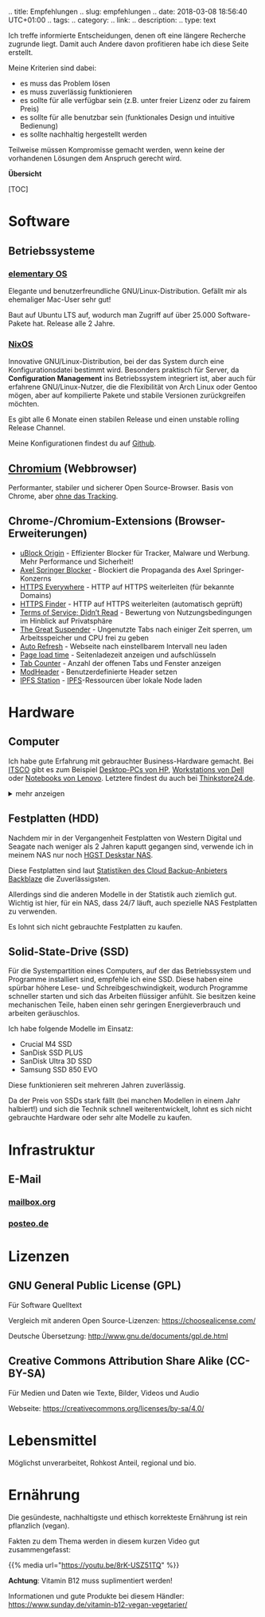 .. title: Empfehlungen
.. slug: empfehlungen
.. date: 2018-03-08 18:56:40 UTC+01:00
.. tags:
.. category:
.. link:
.. description:
.. type: text

Ich treffe informierte Entscheidungen, denen oft eine längere Recherche zugrunde liegt. Damit auch Andere davon profitieren habe ich diese Seite erstellt.

Meine Kriterien sind dabei:

- es muss das Problem lösen
- es muss zuverlässig funktionieren
- es sollte für alle verfügbar sein (z.B. unter freier Lizenz oder zu fairem Preis)
- es sollte für alle benutzbar sein (funktionales Design und intuitive Bedienung)
- es sollte nachhaltig hergestellt werden

Teilweise müssen Kompromisse gemacht werden, wenn keine der vorhandenen Lösungen dem Anspruch gerecht wird.

**Übersicht**

[TOC]

# Software

## Betriebssysteme

### [elementary OS](https://elementary.io/)

Elegante und benutzerfreundliche GNU/Linux-Distribution. Gefällt mir als ehemaliger Mac-User sehr gut!

Baut auf Ubuntu LTS auf, wodurch man Zugriff auf über 25.000 Software-Pakete hat. Release alle 2 Jahre.

### [NixOS](https://nixos.org/)

Innovative GNU/Linux-Distribution, bei der das System durch eine Konfigurationsdatei bestimmt wird. Besonders praktisch für Server, da **Configuration Management** ins Betriebssystem integriert ist, aber auch für erfahrene GNU/Linux-Nutzer, die die Flexibilität von Arch Linux oder Gentoo mögen, aber auf kompilierte Pakete und stabile Versionen zurückgreifen möchten.

Es gibt alle 6 Monate einen stabilen Release und einen unstable rolling Release Channel.

Meine Konfigurationen findest du auf [Github](https://github.com/davidak/nixos-config).

## [Chromium](https://www.chromium.org/Home) (Webbrowser)

Performanter, stabiler und sicherer Open Source-Browser. Basis von Chrome, aber [ohne das Tracking](https://de.wikipedia.org/wiki/Chromium_(Browser)#Unterschiede_zu_Google_Chrome).

## Chrome-/Chromium-Extensions (Browser-Erweiterungen)

- [uBlock Origin](https://chrome.google.com/webstore/detail/ublock-origin/cjpalhdlnbpafiamejdnhcphjbkeiagm) - Effizienter Blocker für Tracker, Malware und Werbung. Mehr Performance und Sicherheit!
- [Axel Springer Blocker](https://chrome.google.com/webstore/detail/axel-springer-blocker-asb/cbnipbdpgcncaghphljjicfgmkonflee) - Blockiert die Propaganda des Axel Springer-Konzerns
- [HTTPS Everywhere](https://chrome.google.com/webstore/detail/https-everywhere/gcbommkclmclpchllfjekcdonpmejbdp) - HTTP auf HTTPS weiterleiten (für bekannte Domains)
- [HTTPS Finder](https://chrome.google.com/webstore/detail/https-finder/fmbbgedgoimcifgdghmifpnpcfaioena) - HTTP auf HTTPS weiterleiten (automatisch geprüft)
- [Terms of Service; Didn’t Read](https://chrome.google.com/webstore/detail/hjdoplcnndgiblooccencgcggcoihigg) - Bewertung von Nutzungsbedingungen im Hinblick auf Privatsphäre
- [The Great Suspender](https://chrome.google.com/webstore/detail/the-great-suspender/klbibkeccnjlkjkiokjodocebajanakg) - Ungenutzte Tabs nach einiger Zeit sperren, um Arbeitsspeicher und CPU frei zu geben
- [Auto Refresh](https://chrome.google.com/webstore/detail/auto-refresh/ifooldnmmcmlbdennkpdnlnbgbmfalko) - Webseite nach einstellbarem Intervall neu laden
- [Page load time](https://chrome.google.com/webstore/detail/page-load-time/fploionmjgeclbkemipmkogoaohcdbig) - Seitenladezeit anzeigen und aufschlüsseln
- [Tab Counter](https://chrome.google.com/webstore/detail/tab-counter/feeoiklfggbaibpdhkkngbpkppdmcjal) - Anzahl der offenen Tabs und Fenster anzeigen
- [ModHeader](https://chrome.google.com/webstore/detail/modheader/idgpnmonknjnojddfkpgkljpfnnfcklj) - Benutzerdefinierte Header setzen
- [IPFS Station](https://chrome.google.com/webstore/detail/ipfs-station/kckhgoigikkadogfdiojcblegfhdnjei) - [IPFS](https://ipfs.io/)-Ressourcen über lokale Node laden

# Hardware

## Computer

Ich habe gute Erfahrung mit gebrauchter Business-Hardware gemacht. Bei [ITSCO](https://www.itsco.de/) gibt es zum Beispiel [Desktop-PCs von HP](https://www.itsco.de/computer/hp-compaq-pcs), [Workstations von Dell](https://www.itsco.de/workstation/dell-workstation) oder [Notebooks von Lenovo](https://www.itsco.de/notebooks/lenovo-laptops). Letztere findest du auch bei [Thinkstore24.de](https://www.thinkstore24.de/laptops/?p=1&o=1&n=12&s=8).

<details>
<summary>mehr anzeigen</summary>
<p>
**Pro**

- sehr günstiger Preis im Vergleich zu neuer Hardware
- zuverlässig und langlebig im Gegensatz zu Consumer-Hardware

**Contra**

- nicht die aktuellste Technik
- eventuell Gebrauchsspuren
- eventuell fehlen Komponenten wie Festplatte. steht aber dabei und kann problemlos separat gekauft werden
- keine Garantie
</p>
</details>

## Festplatten (HDD)

Nachdem mir in der Vergangenheit Festplatten von Western Digital und Seagate nach weniger als 2 Jahren kaputt gegangen sind, verwende ich in meinem NAS nur noch [HGST Deskstar NAS](https://www.hgst.com/products/hard-drives/nas-desktop-drive-kit).

Diese Festplatten sind laut [Statistiken des Cloud Backup-Anbieters Backblaze](https://www.backblaze.com/b2/hard-drive-test-data.html) die Zuverlässigsten.

Allerdings sind die anderen Modelle in der Statistik auch ziemlich gut. Wichtig ist hier, für ein NAS, dass 24/7 läuft, auch spezielle NAS Festplatten zu verwenden.

Es lohnt sich nicht gebrauchte Festplatten zu kaufen.

## Solid-State-Drive (SSD)

Für die Systempartition eines Computers, auf der das Betriebssystem und Programme installiert sind, empfehle ich eine SSD. Diese haben eine spürbar höhere Lese- und Schreibgeschwindigkeit, wodurch Programme schneller starten und sich das Arbeiten flüssiger anfühlt. Sie besitzen keine mechanischen Teile, haben einen sehr geringen Energieverbrauch und arbeiten geräuschlos.

Ich habe folgende Modelle im Einsatz:

- Crucial M4 SSD
- SanDisk SSD PLUS
- SanDisk Ultra 3D SSD
- Samsung SSD 850 EVO

Diese funktionieren seit mehreren Jahren zuverlässig.

Da der Preis von SSDs stark fällt (bei manchen Modellen in einem Jahr halbiert!) und sich die Technik schnell weiterentwickelt, lohnt es sich nicht gebrauchte Hardware oder sehr alte Modelle zu kaufen.

# Infrastruktur

## E-Mail

### [mailbox.org](https://mailbox.org/)

### [posteo.de](https://posteo.de/)

# Lizenzen

## GNU General Public License (GPL)

Für Software Quelltext

Vergleich mit anderen Open Source-Lizenzen: <https://choosealicense.com/>

Deutsche Übersetzung: <http://www.gnu.de/documents/gpl.de.html>

## Creative Commons Attribution Share Alike (CC-BY-SA)

Für Medien und Daten wie Texte, Bilder, Videos und Audio

Webseite: <https://creativecommons.org/licenses/by-sa/4.0/>

# Lebensmittel

Möglichst unverarbeitet, Rohkost Anteil, regional und bio.

# Ernährung

Die gesündeste, nachhaltigste und ethisch korrekteste Ernährung ist rein pflanzlich (vegan).

Fakten zu dem Thema werden in diesem kurzen Video gut zusammengefasst:

{{% media url="https://youtu.be/8rK-USZ51TQ" %}}

**Achtung**: Vitamin B12 muss suplimentiert werden!

Informationen und gute Produkte bei diesem Händler: <https://www.sunday.de/vitamin-b12-vegan-vegetarier/>
